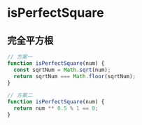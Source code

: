 # isPerfectSquare

## 完全平方根

```ts
// 方案一
function isPerfectSquare(num) {
  const sqrtNum = Math.sqrt(num);
  return sqrtNum === Math.floor(sqrtNum);
}

// 方案二
function isPerfectSquare(num) {
  return num ** 0.5 % 1 == 0;
}
```
